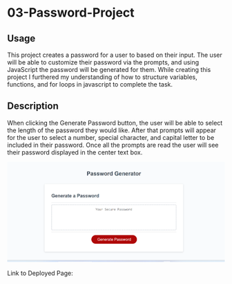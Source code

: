 # 03-Password-Project

## Usage
This project creates a  password for a user to based on their input. The user will be able to customize their password via the prompts, and using JavaScript the password will be generated for them. While creating this project I furthered my understanding of how to structure variables, functions, and for loops in javascript to complete the task.  


## Description 
When clicking the Generate Password button, the user will be able to select the length of the password they would like. After that prompts will appear for the user to select a number, special character, and capital letter to be included in their password. Once all the prompts are read the user will see their password displayed in the center text box. 

![Password Project Page](./Assets/Password-project-screenshot.png)

Link to Deployed Page: 
